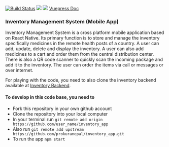 [![Build Status](https://travis-ci.org/prokuranepal/inventory_app.svg?branch=inventory)](https://travis-ci.org/prokuranepal/inventory_app)
<a href="https://codeclimate.com/github/prokuranepal/inventory_app/maintainability"><img src="https://api.codeclimate.com/v1/badges/ad49e8b0db169560dfd9/maintainability" /></a>
<a href="https://codeclimate.com/github/prokuranepal/inventory_app/test_coverage"><img src="https://api.codeclimate.com/v1/badges/ad49e8b0db169560dfd9/test_coverage" /></a>
<a href="https://prokuranepal.github.io/inventory_app/">Vuepress Doc</a>

### Inventory Management System (Mobile App)

Inventory Management System is a cross platform mobile application based on React Native. Its primary function is to store and manage the inventory specifically medicines in the remote health posts of a country. A user can add, update, delete and display the inventory. A user can also add medicines to a cart and order them from the central distribution center. There is also a QR code scanner to quickly scan the incoming package and add it to the inventory. The user can order the items via call or messages or over internet.

For playing with the code, you need to also clone the inventory backend available at [Inventory Backend](https://github.com/prokuranepal/Inventory-backend).

#### To develop in this code base, you need to

* Fork this repository in your own github account
* Clone the repository into your local computer
* In your terminal run    ```git remote add origin https://github.com/user_name/inventory_app```
* Also run    ```git remote add upstream https://github.com/prokuranepal/inventory_app.git```
* To run the app ```npm start```
